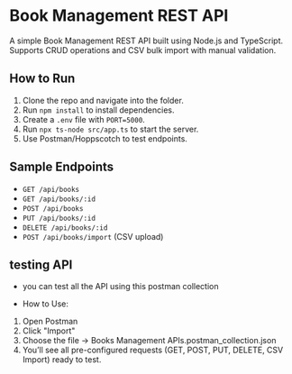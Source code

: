 #  Book Management REST API

A simple Book Management REST API built using Node.js and TypeScript. Supports CRUD operations and CSV bulk import with manual validation.

##  How to Run

1. Clone the repo and navigate into the folder.
2. Run `npm install` to install dependencies.
3. Create a `.env` file with `PORT=5000`.
4. Run `npx ts-node src/app.ts` to start the server.
5. Use Postman/Hoppscotch to test endpoints.

##  Sample Endpoints

- `GET /api/books`
- `GET /api/books/:id`
- `POST /api/books`
- `PUT /api/books/:id`
- `DELETE /api/books/:id`
- `POST /api/books/import` (CSV upload)

## testing API

- you can test all the API using this postman collection

- How to Use:
1. Open Postman
2. Click "Import"
3. Choose the file -> Books Management APIs.postman_collection.json
4. You’ll see all pre-configured requests (GET, POST, PUT, DELETE, CSV Import) ready to test.

